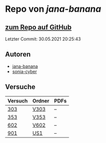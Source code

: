 # Repo von *jana-banana*

## [zum Repo auf GitHub](https://github.com/jana-banana/AP-2020)

Letzter Commit: 30.05.2021 20:25:43

## Autoren
- [jana-banana](https://github.com/jana-banana)
- [sonia-cyber](https://github.com/sonia-cyber)

## Versuche

|       Versuch       |                           Ordner                            |PDFs|
|---------------------|-------------------------------------------------------------|----|
|[303](../versuch/303)|[V303](https://github.com/jana-banana/AP-2020/tree/main/V303)|–   |
|[353](../versuch/353)|[V353](https://github.com/jana-banana/AP-2020/tree/main/V353)|–   |
|[602](../versuch/602)|[V602](https://github.com/jana-banana/AP-2020/tree/main/V602)|–   |
|[901](../versuch/901)|[US1](https://github.com/jana-banana/AP-2020/tree/main/US1)  |–   |
